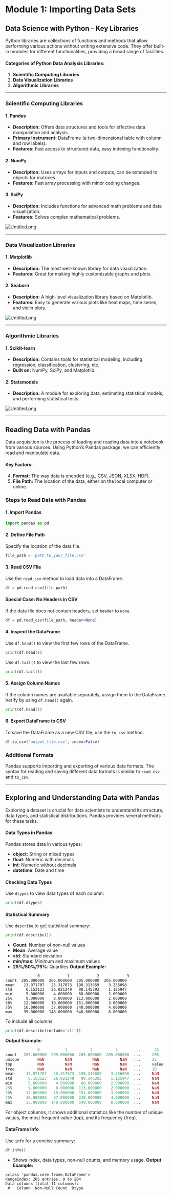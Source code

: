 

# Module 1: Importing Data Sets
## Data Science with Python - Key Libraries
Python libraries are collections of functions and methods that allow performing various actions without writing extensive code. They offer built-in modules for different functionalities, providing a broad range of facilities.
#### Categories of Python Data Analysis Libraries:
1. **Scientific Computing Libraries**
2. **Data Visualization Libraries**
3. **Algorithmic Libraries**

___
### Scientific Computing Libraries
#### 1. **Pandas**
- **Description:** Offers data structures and tools for effective data manipulation and analysis.
- **Primary Instrument:** DataFrame (a two-dimensional table with column and row labels).
- **Features:** Fast access to structured data, easy indexing functionality.
#### 2. **NumPy**
- **Description:** Uses arrays for inputs and outputs, can be extended to objects for matrices.
- **Features:** Fast array processing with minor coding changes.
#### 3. **SciPy**
- **Description:** Includes functions for advanced math problems and data visualization.
- **Features:** Solves complex mathematical problems.

![Untitled.png](https://prod-files-secure.s3.us-west-2.amazonaws.com/03e82b26-cccb-4906-bb56-adabcbdc0655/997ac361-58a8-4f04-bb0f-79fea4baa761/Untitled.png?X-Amz-Algorithm=AWS4-HMAC-SHA256&X-Amz-Content-Sha256=UNSIGNED-PAYLOAD&X-Amz-Credential=ASIAZI2LB466XN32TPXL%2F20250207%2Fus-west-2%2Fs3%2Faws4_request&X-Amz-Date=20250207T071345Z&X-Amz-Expires=3600&X-Amz-Security-Token=IQoJb3JpZ2luX2VjEFcaCXVzLXdlc3QtMiJGMEQCIEKChWvYu0np8QP6oXMaslbrBTn5C0JDAx8noGxlpR%2BCAiArU%2Fa63XuPYZZ1PaAssYARlcJmon%2FX3KxVDfawh1scSir%2FAwhwEAAaDDYzNzQyMzE4MzgwNSIMfuVjc1vH86tgMv7%2BKtwDiUA7%2FQ49dHfuKuKn1A1ZWtsi%2BlBnVrh2zzsoTCvkPQe4Pxw0ZG%2BgXxAVwNtYhoN8SBIWG7jTiiIUprVcR%2Bmv7qEoF5z%2BwNxXUtWTp8xtm1wDl3S9dgNZfR5ls5msBPVTm419UsvdTzjwd1UWhuC0ssLqLk8wm%2BHjDMWVxRVooHxJYZGViS7MQ%2F6u4EunafvzLvwMeih9erImETRh%2Bk9ZHUl60219Bh%2BXhgIYRLo%2BAQ5lkW7EDrKNP1mAscM7eYXqrCuXkUCjJraLl3wKb4OlmdHO%2FGxCoXH5aVmdbusgANTQCoqvm%2FuQA2zlR9cFGX%2FP3VDNm1F2pLdVEKBom%2FroslcK3myDd7u5LpJkFkHp3Q239P1YlUUWmUsEjLm0H%2FAqtb6VxKpDXvjD7vIpuznFzSLK1eqdqS5WyGxbdZ%2FlCU4brCkN47Q8GQxEyrV0JSMpNIK3Cet0WUBiVC2IAO4l%2FhUjVog%2FvbiwYhia4qN3Y0YsqE6yN8%2F7gRWv%2BrT0RSeqH%2F0N%2F%2FUDaPofgZ1dARDGeissD6NOkoCB%2BOt3iUGthgGEjd8NTgYnVOEnxAQT5t0IlLP8Gyd%2Fv%2BzJXo5q6opqAUQc5q3jy3RuH8nBRSOxIcYPL1nGKugEDl9HjGAw09yWvQY6pgEFymnHEdP5LsrYUptbSTos3FDTmDUuQ%2FSn3vz7wWM7CfvM%2Ff3heN9jfE5uo1SX%2B%2BSlABZB754SYHsaKLDg6uWcwXCjQaYs3Pr2eZTCvbShIYH93MXAkftFDSp0GvcQ1%2B1y2W%2BbQgD2OaSA4AbKTG%2BuGHhRgdreKYK6NqMqzbdXgEc3yQQ0To9CObpn9pVkbrGhZHEqIguG4J3vHiOclCM29cIaa9Qh&X-Amz-Signature=609b54a64c61913475ed2228df72a4aad8c0198d250b70656f63db53cecfe508&X-Amz-SignedHeaders=host&x-id=GetObject)
___
### Data Visualization Libraries
#### 1. **Matplotlib**
- **Description:** The most well-known library for data visualization.
- **Features:** Great for making highly customizable graphs and plots.
#### 2. **Seaborn**
- **Description:** A high-level visualization library based on Matplotlib.
- **Features:** Easy to generate various plots like heat maps, time series, and violin plots.

![Untitled.png](https://prod-files-secure.s3.us-west-2.amazonaws.com/03e82b26-cccb-4906-bb56-adabcbdc0655/733d1e42-5a53-4fd8-90c1-3d85254369a6/Untitled.png?X-Amz-Algorithm=AWS4-HMAC-SHA256&X-Amz-Content-Sha256=UNSIGNED-PAYLOAD&X-Amz-Credential=ASIAZI2LB466SAXAP7TL%2F20250207%2Fus-west-2%2Fs3%2Faws4_request&X-Amz-Date=20250207T071344Z&X-Amz-Expires=3600&X-Amz-Security-Token=IQoJb3JpZ2luX2VjEFcaCXVzLXdlc3QtMiJHMEUCIQCL4Gl2v3YsW%2BRP3k6HjtCibRrYuzwUGpb5GmWOX%2B22BQIgPhbLhVKVTfKBkvOAoi1nVR2vugyURN0v6PsnRHXYx5sq%2FwMIcBAAGgw2Mzc0MjMxODM4MDUiDCm%2BeEXVf7tn%2FRMo9ircA2n6xgFj62TBHxsaImjlnXA3Ai0EUP2rQk2AUdMzSvXxcjuLLkAWZUGM8K0i905ho8j4n7jG7qPSIe81p39pckB62bzZ50GX2LJV8%2BIXO%2FYjXs%2F5ZakGqvQRHl%2FKzDGTVzOxEY3Hv4HYxvZxWn7ldNy3y18iLpv8wo%2FIb8duHRC4r84gWKOcYDX8a45L5oe%2BFFhVMfO4fdjnHK5l4nIx8zf%2F%2FmpXak27m5GuzIZHzsFmK6YeBqJewYFClCo%2BBPPBCGllfYQZ6ULRwRF4sqYuUa5HNV4zQO%2BYXGg7pvJkqAR7ciYLw9cuaQkaRhz%2FvXgzjKf%2Bl6Mrwe%2B85ARop0GPXg4AnSgnAk1lo4C%2BjWY0s0137kc9mqc5SCl%2BabqEHXXdzLBh5RGdflDPqnwmkIEUOVLBnm5%2BVwtgFln%2B5aKVCQHYQfQopyoLD0%2FVbrUlRQ%2FUmGMvpJeml1lSFP%2Ft9S0To6Ign5jRLI8vkrreScqVd9m%2FvELG2VOxS6utgq1Q6hzYNM5q0BQLg1AgCGw9i%2FHObrgWrwH1vms4StBveJAXbxx5lfET36kDyxsc8kIZs5ZUJKE4QudfRFlsme%2B7NCY5Hxrz2WcLykmmTtCSk%2FqE1Mujv6%2B9XcMtRnZQiUlaMP3dlr0GOqUB4RMMydjCb2ifpug1IDqGisbISm3wh6hEFZIFygMTgBCgM8hXZHXTN2ju5MXkKBBevDZ%2FvJCHhdAqV12aiMl5CAsJ5GaKV3md1VhBFfNrXyKRZU%2By1oyoDZljwU%2FJwjqyi4aiCrZ365j1gtdZ7Flz0dqRAFlW4KdiDuj0oIhZFKQGyPx7vvC%2FKIf1UuegpFunOsk%2FrgJ42BjMqWLewKs%2BUE9ov%2B8F&X-Amz-Signature=c803412c331862fa2737c5ad86ee263afc94df77f4fd977f677977972dfb687d&X-Amz-SignedHeaders=host&x-id=GetObject)
___
### Algorithmic Libraries
#### 1. **Scikit-learn**
- **Description:** Contains tools for statistical modeling, including regression, classification, clustering, etc.
- **Built on:** NumPy, SciPy, and Matplotlib.
#### 2. **Statsmodels**
- **Description:** A module for exploring data, estimating statistical models, and performing statistical tests.

![Untitled.png](https://prod-files-secure.s3.us-west-2.amazonaws.com/03e82b26-cccb-4906-bb56-adabcbdc0655/c62885f5-417d-4179-834f-d68f8f2bdf39/Untitled.png?X-Amz-Algorithm=AWS4-HMAC-SHA256&X-Amz-Content-Sha256=UNSIGNED-PAYLOAD&X-Amz-Credential=ASIAZI2LB466SAXAP7TL%2F20250207%2Fus-west-2%2Fs3%2Faws4_request&X-Amz-Date=20250207T071344Z&X-Amz-Expires=3600&X-Amz-Security-Token=IQoJb3JpZ2luX2VjEFcaCXVzLXdlc3QtMiJHMEUCIQCL4Gl2v3YsW%2BRP3k6HjtCibRrYuzwUGpb5GmWOX%2B22BQIgPhbLhVKVTfKBkvOAoi1nVR2vugyURN0v6PsnRHXYx5sq%2FwMIcBAAGgw2Mzc0MjMxODM4MDUiDCm%2BeEXVf7tn%2FRMo9ircA2n6xgFj62TBHxsaImjlnXA3Ai0EUP2rQk2AUdMzSvXxcjuLLkAWZUGM8K0i905ho8j4n7jG7qPSIe81p39pckB62bzZ50GX2LJV8%2BIXO%2FYjXs%2F5ZakGqvQRHl%2FKzDGTVzOxEY3Hv4HYxvZxWn7ldNy3y18iLpv8wo%2FIb8duHRC4r84gWKOcYDX8a45L5oe%2BFFhVMfO4fdjnHK5l4nIx8zf%2F%2FmpXak27m5GuzIZHzsFmK6YeBqJewYFClCo%2BBPPBCGllfYQZ6ULRwRF4sqYuUa5HNV4zQO%2BYXGg7pvJkqAR7ciYLw9cuaQkaRhz%2FvXgzjKf%2Bl6Mrwe%2B85ARop0GPXg4AnSgnAk1lo4C%2BjWY0s0137kc9mqc5SCl%2BabqEHXXdzLBh5RGdflDPqnwmkIEUOVLBnm5%2BVwtgFln%2B5aKVCQHYQfQopyoLD0%2FVbrUlRQ%2FUmGMvpJeml1lSFP%2Ft9S0To6Ign5jRLI8vkrreScqVd9m%2FvELG2VOxS6utgq1Q6hzYNM5q0BQLg1AgCGw9i%2FHObrgWrwH1vms4StBveJAXbxx5lfET36kDyxsc8kIZs5ZUJKE4QudfRFlsme%2B7NCY5Hxrz2WcLykmmTtCSk%2FqE1Mujv6%2B9XcMtRnZQiUlaMP3dlr0GOqUB4RMMydjCb2ifpug1IDqGisbISm3wh6hEFZIFygMTgBCgM8hXZHXTN2ju5MXkKBBevDZ%2FvJCHhdAqV12aiMl5CAsJ5GaKV3md1VhBFfNrXyKRZU%2By1oyoDZljwU%2FJwjqyi4aiCrZ365j1gtdZ7Flz0dqRAFlW4KdiDuj0oIhZFKQGyPx7vvC%2FKIf1UuegpFunOsk%2FrgJ42BjMqWLewKs%2BUE9ov%2B8F&X-Amz-Signature=6ca35340696c014476d1de8fa987bf24c787fae1bb3c86f2f253729dc39f5283&X-Amz-SignedHeaders=host&x-id=GetObject)
___
## Reading Data with Pandas
Data acquisition is the process of loading and reading data into a notebook from various sources. Using Python’s Pandas package, we can efficiently read and manipulate data.
#### Key Factors:
4. **Format:** The way data is encoded (e.g., CSV, JSON, XLSX, HDF).
5. **File Path:** The location of the data, either on the local computer or online.
### Steps to Read Data with Pandas
#### 1. **Import Pandas**
```python
import pandas as pd
```
#### 2. **Define File Path**
Specify the location of the data file.
```python
file_path = 'path_to_your_file.csv'
```
#### 3. **Read CSV File**
Use the `read_csv` method to load data into a DataFrame.
```python
df = pd.read_csv(file_path)
```
#### Special Case: No Headers in CSV
If the data file does not contain headers, set `header` to `None`.
```python
df = pd.read_csv(file_path, header=None)
```
#### 4. **Inspect the DataFrame**
Use `df.head()` to view the first few rows of the DataFrame.
```python
print(df.head())
```
Use `df.tail()` to view the last few rows.
```python
print(df.tail())
```
#### 5. **Assign Column Names**
If the column names are available separately, assign them to the DataFrame.
Verify by using `df.head()` again.
```python
print(df.head())
```
#### 6. **Export DataFrame to CSV**
To save the DataFrame as a new CSV file, use the `to_csv` method.
```python
df.to_csv('output_file.csv', index=False)
```
### Additional Formats
Pandas supports importing and exporting of various data formats. The syntax for reading and saving different data formats is similar to `read_csv` and `to_csv`.
___
## Exploring and Understanding Data with Pandas
Exploring a dataset is crucial for data scientists to understand its structure, data types, and statistical distributions. Pandas provides several methods for these tasks.
#### Data Types in Pandas
Pandas stores data in various types:
- **object**: String or mixed types
- **float**: Numeric with decimals
- **int**: Numeric without decimals
- **datetime**: Date and time
#### Checking Data Types
Use `dtypes` to view data types of each column:
```python
print(df.dtypes)
```
#### Statistical Summary
Use `describe` to get statistical summary:
```python
print(df.describe())
```
- **Count**: Number of non-null values
- **Mean**: Average value
- **std**: Standard deviation
- **min/max**: Minimum and maximum values
- **25%/50%/75%**: Quartiles
**Output Example:**
```plain text
              0            1            2            3
count  205.000000  205.000000  205.000000  205.000000
mean    13.071707   25.317073  198.313659    3.256098
std      6.153123   26.021249   90.145293    1.125947
min      5.000000    4.000000   68.000000    2.000000
25%      9.000000    8.000000  113.000000    2.000000
50%     12.000000   19.000000  151.000000    3.000000
75%     16.000000   37.000000  248.000000    4.000000
max     35.000000  148.000000  540.000000    8.000000
```
To include all columns:
```python
print(df.describe(include='all'))
```
**Output Example:**
```r
              0           1          2          3       ...      25       26       27
count   205.000000  205.000000  205.000000  205.000000  ...     205      205      205
unique        NaN         NaN         NaN         NaN   ...     25       25       25
top           NaN         NaN         NaN         NaN   ...     value    value    value
freq          NaN         NaN         NaN         NaN   ...     10       10       10
mean     13.071707   25.317073  198.313659    3.256098  ...     NaN      NaN      NaN
std       6.153123   26.021249   90.145293    1.125947  ...     NaN      NaN      NaN
min       5.000000    4.000000   68.000000    2.000000  ...     NaN      NaN      NaN
25%       9.000000    8.000000  113.000000    2.000000  ...     NaN      NaN      NaN
50%      12.000000   19.000000  151.000000    3.000000  ...     NaN      NaN      NaN
75%      16.000000   37.000000  248.000000    4.000000  ...     NaN      NaN      NaN
max      35.000000  148.000000  540.000000    8.000000  ...     NaN      NaN      NaN
```
For object columns, it shows additional statistics like the number of unique values, the most frequent value (top), and its frequency (freq).
#### DataFrame Info
Use `info` for a concise summary:
```python
df.info()
```
- Shows index, data types, non-null counts, and memory usage.
**Output Example:**
```less
<class 'pandas.core.frame.DataFrame'>
RangeIndex: 205 entries, 0 to 204
Data columns (total 11 columns):
 #   Column  Non-Null Count  Dtype
